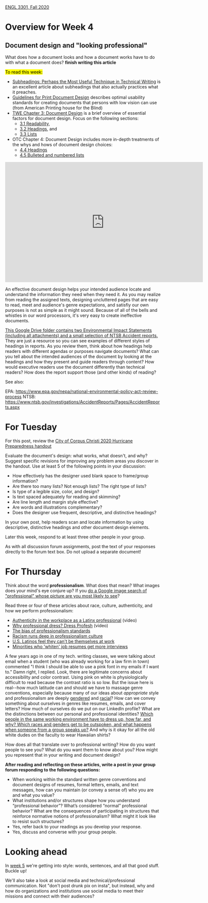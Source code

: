 [ENGL 3301, Fall 2020](../calendar.html)

# Overview for Week 4

## Document design and "looking professional"

What does how a document looks and how a document works have to do with what a document does? **finish writing this article**

<mark>To read this week:</mark>
- [Subheadings: Perhaps the Most Useful Technique in Technical Writing](https://idratherbewriting.com/2013/08/23/subheadings-perhaps-the-most-useful-technique-in-technical-writing/) is an excellent article about subheadings that also actually practices what it preaches.
- [Guidelines for Print Document Design](https://www.aph.org/aph-guidelines-for-print-document-design/) describes optimal usability standards for creating documents that persons with low vision can use (from American Printing house for the Blind)
- [TWE Chapter 3: Document Design](https://pressbooks.bccampus.ca/technicalwriting/part/documentdesign/) is a brief overview of essential factors for document design. Focus on the following sections:
  - [3.1 Readability](https://pressbooks.bccampus.ca/technicalwriting/chapter/readability/),
  - [3.2 Headings](https://pressbooks.bccampus.ca/technicalwriting/chapter/headings/), and
  - [3.3 Lists](https://pressbooks.bccampus.ca/technicalwriting/chapter/lists/)
- OTC Chapter 4: Document Design includes more in-depth treatments of the whys and hows of document design choices:
  - [4.4 Headings](https://alg.manifoldapp.org/read/open-technical-communication/section/86acfd75-0fcf-4f84-81aa-da087f3748a5)
  - [4.5 Bulleted and numbered lists](https://alg.manifoldapp.org/read/open-technical-communication/section/186ea758-92f6-4495-b6df-01061e39ec68)


<p><iframe width="640" height="389" src="https://docs.google.com/presentation/d/1-itoFjVtbyHlaBp79TP5tyXtl3fLC5Nt_cU00tC-neo/embed?start=false&amp;loop=false&amp;delayms=3000" frameborder="0" allowfullscreen="true" mozallowfullscreen="true" webkitallowfullscreen="true"></iframe></p>

An effective document design helps your intended audience locate and understand the information they need when they need it. As you may realize from reading the assigned texts, designing uncluttered pages that are easy to read, meet and audience's genre expectations, and satisfiy our own purposes is not as simple as it might sound. Because of all of the bells and whistles in our word processors, it's very easy to create ineffective documents.

[This Google Drive folder contains two Environmental Impact Statements (including all attachments) and a small selection of NTSB Accident reports.](http) They are just a resource so you can see examples of different styles of headings in reports. As you review them, think about how headings help readers with different agendas or purposes navigate documents? What can you tell about the intended audiences of the document by looking at the headings and how they present and guide readers through content? How would executive readers use the document differently than technical readers? How does the report support those (and other kinds) of reading?

See also:

EPA: https://www.epa.gov/nepa/national-environmental-policy-act-review-process
NTSB: https://www.ntsb.gov/investigations/AccidentReports/Pages/AccidentReports.aspx

# For Tuesday

For this post, review the [City of Corpus Christi 2020 Hurricane Preparedness handout](https://www-cdn.cctexas.com/sites/default/files/FIRDEP-eoc-hurricane-prepardness-information.pdf)

Evaluate the document's design: what works, what doesn't, and why? Suggest specific revisions for improving any problem areas you discover in the handout. Use at least 5 of the following points in your discussion:
- How effectively has the designer used blank space to frame/group information?
- Are there too many lists? Not enough lists? The right type of lists?
- Is type of a legible size, color, and design?
- Is text spaced adequately for reading and skimming?
- Are line length and margin style effective?
- Are words and illustrations complementary?
- Does the designer use frequent, descriptive, and distinctive headings?

In your own post, help readers scan and locate information by using descriptive, distinctive headings and other document design elements.

Later this week, respond to at least three other people in your group.

As with all discussion forum assignments, post the text of your responses directly to the forum text box. Do not upload a separate document!

# For Thursday

Think about the word **professionalism**. What does that mean? What images does your mind's eye conjure up? If you [do a Google image search of "professional" whose picture are you most likely to see](https://theconversation.com/googles-algorithms-discriminate-against-women-and-people-of-colour-112516)?

Read three or four of these articles about race, culture, authenticity, and how we perform professionalism:
  - [Authenticity in the workplace as a Latinx professional](https://www.alley.com/post/authenticity-in-the-workplace-as-a-latinx-professional) (video)
  - [Why professional dress? Dress Profesh](https://dressprofesh.com/whydress) (video)
  - [The bias of professionalism standards](https://ssir.org/articles/entry/the_bias_of_professionalism_standards)
  - [Racism runs deep in professionalism culture](https://tulanehullabaloo.com/51652/intersections/business-professionalism-is-racist/)
  - [U.S. Latinos feel they can't be themselves at work](https://hbr.org/2016/10/u-s-latinos-feel-they-cant-be-themselves-at-work)
  - [Minorities who 'whiten' job resumes get more interviews](https://hbswk.hbs.edu/item/minorities-who-whiten-job-resumes-get-more-interviews)

A few years ago in one of my tech. writing classes, we were talking about email when a student (who was already working for a law firm in town) commented "I think I should be able to use a pink font in my emails if I want to." Damn right, I replied. Look, there are legitimate concerns about accessibility and color contrast. Using pink on white is physiologically difficult to read because the contrast ratio is so low. But the issue here is real--how much latitude can and should we have to massage genre conventions, especially because many of our ideas about *appropriate* style and professionalism are deeply [gendered](https://academic.oup.com/jcmc/article/11/4/1012/4617714) and [racial](https://www.academia.edu/download/35205268/Medina_Tweeting_Identity_CRE.pdf)? How can we convey something about ourselves in genres like resumes, emails, and cover letters? How much of ourselves do we put on our LinkedIn profile? What are the distinctions between our personal and  professional identities? [Which people in the same working environment have to dress up, how far, and why? Which races and genders get to be outspoken, and what happens when someone from a group speaks up?](https://money.cnn.com/2015/11/25/news/economy/racial-discrimination-work/index.html) And why is it okay for all the old white dudes on the faculty to wear Hawaiian shirts?

How does all that translate over to professional writing? How do you want people to see you? What do you want them to know about you? How might you represent that in your writing and document design?

**After reading and reflecting on these articles, write a post in your group forum responding to the following questions:**
  - When working within the standard written genre conventions and document designs of resumes, formal letters, emails, and text messages, how can you maintain (or convey a sense of) who you are and what you value?
  - What institutions and/or structures shape how you understand “professional behavior”? What’s considered “normal” professional behavior? What are the consequences of participating in structures that reinforce normative notions of professionalism? What might it look like to resist such structures?
  - Yes, refer back to your readings as you develop your response.
  - Yes, discuss and converse with your group people.

# Looking ahead

In [week 5](week-05-notes) we're getting into style: words, sentences, and all that good stuff. Buckle up!

We'll also take a look at social media and technical/professional communication. Not "don't post drunk pix on insta", but instead, why and how do organizations and institutions use social media to meet their missions and connect with their audiences?

